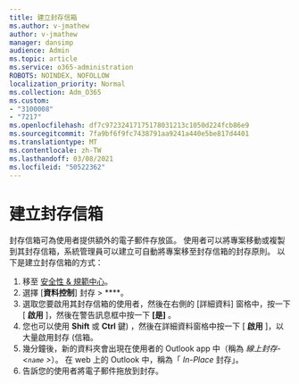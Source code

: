 ```yaml
---
title: 建立封存信箱
ms.author: v-jmathew
author: v-jmathew
manager: dansimp
audience: Admin
ms.topic: article
ms.service: o365-administration
ROBOTS: NOINDEX, NOFOLLOW
localization_priority: Normal
ms.collection: Adm_O365
ms.custom:
- "3100008"
- "7217"
ms.openlocfilehash: df7c97232417175178031213c1050d224fcb86e9
ms.sourcegitcommit: 7fa9bf6f9fc7438791aa9241a440e5be817d4401
ms.translationtype: MT
ms.contentlocale: zh-TW
ms.lasthandoff: 03/08/2021
ms.locfileid: "50522362"
---
```

# <a name="create-an-archive-mailbox"></a>建立封存信箱

封存信箱可為使用者提供額外的電子郵件存放區。 使用者可以將專案移動或複製到其封存信箱，系統管理員可以建立可自動將專案移至封存信箱的封存原則。 以下是建立封存信箱的方式：

1. 移至 [安全性 & 規範中心]( https://go.microsoft.com/fwlink/p/?linkid=2077143)。
2. 選擇 [**資料控制**] 封存  >  ****。
3. 選取您要啟用其封存信箱的使用者，然後在右側的 [詳細資料] 窗格中，按一下 [ **啟用** ]，然後在警告訊息框中按一下 **[是]** 。
4. 您也可以使用 **Shift** 或 **Ctrl** 鍵) ，然後在詳細資料窗格中按一下 [ **啟用** ]，以大量啟用封存 (信箱。
5. 幾分鐘後，新的資料夾會出現在使用者的 Outlook app 中（稱為 *線上封存-<`name` >*）。 在 web 上的 Outlook 中，稱為「 *In-Place* 封存」。
6. 告訴您的使用者將電子郵件拖放到封存。
